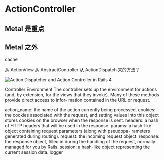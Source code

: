 # ActionController

## Metal 是重点

## Metal 之外

cache

从 ActionView
从 AbstractController
从 ActionDispatch
来的方法？

![Action Dispatcher and Action Controller in Rails 4](http://dylanninin.com/assets/images/2013/rails/rails_mvc_c.png)

Controller Environment
The controller sets up the environment for actions (and, by extension, for the views that they invoke). Many of these methods provide direct access to infor- mation contained in the URL or request.

action_name: the name of the action currently being processed.
cookies: the cookies associated with the request, and setting values into this object stores cookies on the browser when the response is sent.
headers: a hash of HTTP headers that will be used in the response.
params: a hash-like object containing request parameters (along with pseudopa- rameters generated during routing).
request: the incoming request object.
response: the response object, filled in during the handling of the request, normally managed for you by Rails.
session: a hash-like object representing the current session data.
logger
